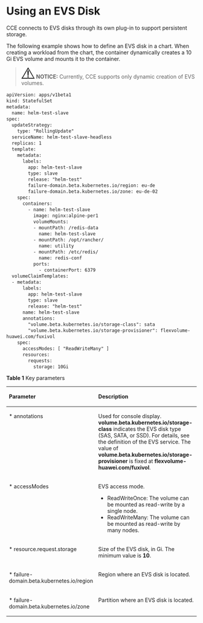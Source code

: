 # Using an EVS Disk<a name="cce_01_0147"></a>

CCE connects to EVS disks through its own plug-in to support persistent storage.

The following example shows how to define an EVS disk in a chart. When creating a workload from the chart, the  container  dynamically creates a 10 Gi EVS volume and mounts it to the container.

>![](public_sys-resources/icon-notice.gif) **NOTICE:** 
>Currently, CCE supports only dynamic creation of EVS volumes.

```
apiVersion: apps/v1beta1
kind: StatefulSet
metadata:
  name: helm-test-slave
spec:
  updateStrategy: 
    type: "RollingUpdate"
  serviceName: helm-test-slave-headless
  replicas: 1
  template:
    metadata:
      labels:
        app: helm-test-slave
        type: slave
        release: "helm-test"
        failure-domain.beta.kubernetes.io/region: eu-de
        failure-domain.beta.kubernetes.io/zone: eu-de-02
    spec:
      containers:
        - name: helm-test-slave
          image: nginx:alpine-per1
          volumeMounts:
          - mountPath: /redis-data
            name: helm-test-slave
          - mountPath: /opt/rancher/
            name: utility
          - mountPath: /etc/redis/
            name: redis-conf
          ports:
            - containerPort: 6379
  volumeClaimTemplates:
  - metadata:
      labels:
        app: helm-test-slave
        type: slave
        release: "helm-test"
      name: helm-test-slave
      annotations:
        "volume.beta.kubernetes.io/storage-class": sata
        "volume.beta.kubernetes.io/storage-provisioner": flexvolume-huawei.com/fuxivol
    spec:
      accessModes: [ "ReadWriteMany" ]
      resources:
        requests:
          storage: 10Gi
```

**Table  1**  Key parameters

<a name="tf0d74c96d4d644c28756080d96ae451f"></a>
<table><thead align="left"><tr id="rb19bb2af6a804eb4ae712095c23e8528"><th class="cellrowborder" valign="top" width="34%" id="mcps1.2.3.1.1"><p id="af2270c23e4e0422a9fa4819d6668ce30"><a name="af2270c23e4e0422a9fa4819d6668ce30"></a><a name="af2270c23e4e0422a9fa4819d6668ce30"></a>Parameter</p>
</th>
<th class="cellrowborder" valign="top" width="66%" id="mcps1.2.3.1.2"><p id="aa79c0bc202524cd8944e255b9764cfa4"><a name="aa79c0bc202524cd8944e255b9764cfa4"></a><a name="aa79c0bc202524cd8944e255b9764cfa4"></a>Description</p>
</th>
</tr>
</thead>
<tbody><tr id="r3d6dd4d548f442d1b359beb9c9e2de02"><td class="cellrowborder" valign="top" width="34%" headers="mcps1.2.3.1.1 "><p id="a07b743a5ef3f4ac499454fc2781113a8"><a name="a07b743a5ef3f4ac499454fc2781113a8"></a><a name="a07b743a5ef3f4ac499454fc2781113a8"></a>* annotations</p>
</td>
<td class="cellrowborder" valign="top" width="66%" headers="mcps1.2.3.1.2 "><p id="ac0e438319d1945a5be562776bd3c1c66"><a name="ac0e438319d1945a5be562776bd3c1c66"></a><a name="ac0e438319d1945a5be562776bd3c1c66"></a>Used for console display. <strong id="b84235270616237"><a name="b84235270616237"></a><a name="b84235270616237"></a>volume.beta.kubernetes.io/storage-class</strong> indicates the EVS disk type (SAS, SATA, or SSD). For details, see the definition of the EVS service. The value of <strong id="b632055709154325"><a name="b632055709154325"></a><a name="b632055709154325"></a>volume.beta.kubernetes.io/storage-provisioner</strong> is fixed at <strong id="b169980909154325"><a name="b169980909154325"></a><a name="b169980909154325"></a>flexvolume-huawei.com/fuxivol</strong>.</p>
</td>
</tr>
<tr id="r5b59ac4055b34c05b6a257adef5cd4b4"><td class="cellrowborder" valign="top" width="34%" headers="mcps1.2.3.1.1 "><p id="a1d449c56d98f4352bf4ef856c9ddfb11"><a name="a1d449c56d98f4352bf4ef856c9ddfb11"></a><a name="a1d449c56d98f4352bf4ef856c9ddfb11"></a>* accessModes</p>
</td>
<td class="cellrowborder" valign="top" width="66%" headers="mcps1.2.3.1.2 "><p id="p1299316521864"><a name="p1299316521864"></a><a name="p1299316521864"></a>EVS access mode.</p>
<a name="ul10542036464"></a><a name="ul10542036464"></a><ul id="ul10542036464"><li>ReadWriteOnce: The volume can be mounted as read-write by a single node.</li><li>ReadWriteMany: The volume can be mounted as read-write by many nodes.</li></ul>
</td>
</tr>
<tr id="rb135310abbeb43688de992c1ef4eae22"><td class="cellrowborder" valign="top" width="34%" headers="mcps1.2.3.1.1 "><p id="ae0e236ce839e4e749650c9df9855fed5"><a name="ae0e236ce839e4e749650c9df9855fed5"></a><a name="ae0e236ce839e4e749650c9df9855fed5"></a>* resource.request.storage</p>
</td>
<td class="cellrowborder" valign="top" width="66%" headers="mcps1.2.3.1.2 "><p id="ab88fcdbd4a6a40a08d0c625ffefc9410"><a name="ab88fcdbd4a6a40a08d0c625ffefc9410"></a><a name="ab88fcdbd4a6a40a08d0c625ffefc9410"></a>Size of the EVS disk, in Gi. The minimum value is <strong id="b1564838559154343"><a name="b1564838559154343"></a><a name="b1564838559154343"></a>10</strong>.</p>
</td>
</tr>
<tr id="row1537016132912"><td class="cellrowborder" valign="top" width="34%" headers="mcps1.2.3.1.1 "><p id="p1353891602913"><a name="p1353891602913"></a><a name="p1353891602913"></a>* failure-domain.beta.kubernetes.io/region</p>
</td>
<td class="cellrowborder" valign="top" width="66%" headers="mcps1.2.3.1.2 "><p id="p10538181662913"><a name="p10538181662913"></a><a name="p10538181662913"></a>Region where an EVS disk is located.</p>
</td>
</tr>
<tr id="row229820317299"><td class="cellrowborder" valign="top" width="34%" headers="mcps1.2.3.1.1 "><p id="p1929823117296"><a name="p1929823117296"></a><a name="p1929823117296"></a>* failure-domain.beta.kubernetes.io/zone</p>
</td>
<td class="cellrowborder" valign="top" width="66%" headers="mcps1.2.3.1.2 "><p id="p3298123113295"><a name="p3298123113295"></a><a name="p3298123113295"></a>Partition where an EVS disk is located.</p>
</td>
</tr>
</tbody>
</table>

